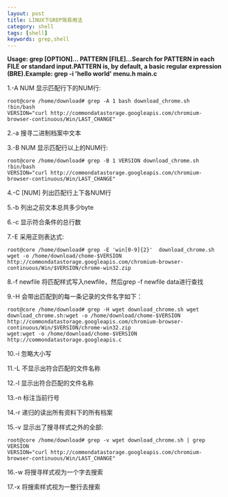 ```yaml
---
layout: post
title: LINUX下GREP简易用法
category: shell
tags: [shell]
keywords: grep,shell
---
```


**Usage: grep [OPTION]... PATTERN [FILE]...Search for PATTERN in each FILE or standard input.PATTERN is, by default, a basic regular expression (BRE).Example: grep -i 'hello world' menu.h main.c**

1\.-A NUM 显示匹配行下的NUM行:
	
	root@core /home/download# grep -A 1 bash download_chrome.sh
	!bin/bash
	VERSION="curl http://commondatastorage.googleapis.com/chromium-browser-continuous/Win/LAST_CHANGE"

2\.-a 搜寻二进制档案中文本

3\.-B NUM 显示匹配行以上的NUM行:

	root@core /home/download# grep -B 1 VERSION download_chrome.sh
	!bin/bash
	VERSION="curl http://commondatastorage.googleapis.com/chromium-browser-continuous/Win/LAST_CHANGE"

4\.-C [NUM] 列出匹配行上下各NUM行

5\.-b 列出之前文本总共多少byte

6\.-c 显示符合条件的总行数

7\.-E 采用正则表达式:

	root@core /home/download# grep -E 'win[0-9]{2}'  download_chrome.sh
	wget -o /home/download/chome-$VERSION http://commondatastorage.googleapis.com/chromium-browser-continuous/Win/$VERSION/chrome-win32.zip

8\.-f newfile 将匹配样式写入newfile，然后grep -f newfile data进行查找

9\.-H 会带出匹配到的每一条记录的文件名字如下：

	root@core /home/download# grep -H wget download_chrome.sh wget	
	download_chrome.sh:wget -o /home/download/chome-$VERSION http://commondatastorage.googleapis.com/chromium-browser-continuous/Win/$VERSION/chrome-win32.zip
	wget:wget -o /home/download/chome-$VERSION http://commondatastorage.googleapis.c

10\.-i 忽略大小写

11\.-L 不显示出符合匹配的文件名称

12\.-l 显示出符合匹配的文件名称

13\.-n 标注当前行号

14\.-r 递归的读出所有资料下的所有档案

15\.-v 显示出了搜寻样式之外的全部:

	root@core /home/download# grep -v wget download_chrome.sh | grep VERSION
	VERSION="curl http://commondatastorage.googleapis.com/chromium-browser-continuous/Win/LAST_CHANGE"

16\.-w 将搜寻样式视为一个字去搜索

17\.-x 将搜索样式视为一整行去搜索
